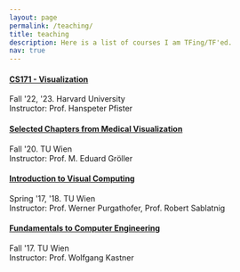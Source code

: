 ```yaml
---
layout: page
permalink: /teaching/
title: teaching
description: Here is a list of courses I am TFing/TF'ed.
nav: true
---
```


#### [CS171 - Visualization](https://www.cs171.org/2022/)
Fall '22, '23. Harvard University \
Instructor: Prof. Hanspeter Pfister

#### [Selected Chapters from Medical Visualization](https://www.cg.tuwien.ac.at/courses/MedVis/VU/2020W)
Fall '20. TU Wien \
Instructor: Prof. M. Eduard Gröller

#### [Introduction to Visual Computing](https://www.cg.tuwien.ac.at/index.php/courses/EinfVisComp/VU/2021S)
Spring '17, '18. TU Wien \
Instructor: Prof. Werner Purgathofer, Prof. Robert Sablatnig

#### [Fundamentals to Computer Engineering](https://tiss.tuwien.ac.at/course/courseDetails.xhtml?dswid=1105&dsrid=247&courseNr=183579&semester=2020W)
Fall '17. TU Wien \
Instructor: Prof. Wolfgang Kastner

